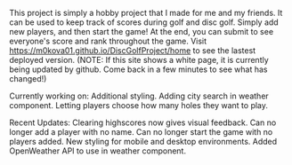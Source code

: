This project is simply a hobby project that I made for me and my friends. It can be used to keep track of scores during golf and disc golf. Simply add new players, and then start the game! At the end, you can submit to see everyone's score and rank throughout the game. Visit https://m0kova01.github.io/DiscGolfProject/home to see the lastest deployed version. (NOTE: If this site shows a white page, it is currently being updated by github. Come back in a few minutes to see what has changed!)

Currently working on:
    Additional styling.
    Adding city search in weather component.
    Letting players choose how many holes they want to play.

Recent Updates:
    Clearing highscores now gives visual feedback.
    Can no longer add a player with no name.
    Can no longer start the game with no players added.
    New styling for mobile and desktop environments.
    Added OpenWeather API to use in weather component.